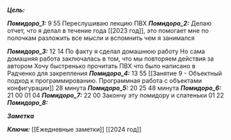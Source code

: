 
***Цель:***  

***Помидоро_1:*** 9 55
Переслушиваю лекцию ПВХ
***Помидоро_2:*** 
Делаю отчет, что я делал в течение года [[2023 год]], это помогает мне по полочкам разложить все мысли и вспомнить чем я занимался

***Помидоро_3:*** 12 14
По факту я сделал домашнюю работу
Но сама домашняя работа заключалась в том, что мы повторяем действия за автором
Хочу быстренько прочитать ПВХ что было написано в Радченко для закрепления
***Помидоро_4:*** 13 55
[[Занятие 9 - Объектный подход к программированию. Программная работа с объектами конфигурации]] 28 минута
***Помидоро_5:*** 20 25
48 минута
***Помидоро_6:*** 21 00
01 04
***Помидоро_7:*** 22 00
Закончу эту помидору и спатеньки
01 22
***Помидоро_8:*** 

***Заметка*** 


***Ключи:*** [[Ежедневные заметки]] [[2024 год]]